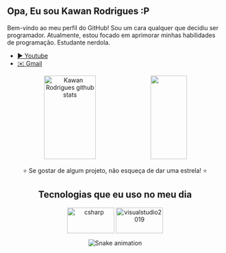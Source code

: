 ## Opa, Eu sou Kawan Rodrigues :P

Bem-vindo ao meu perfil do GitHub! 
Sou um cara qualquer que decidiu ser programador. Atualmente, estou focado em aprimorar minhas habilidades de programação. Estudante nerdola.

- [▶️ Youtube](https://www.youtube.com/@kk28._)
- [✉️ Gmail](kawanemboaba10@gmail.com)


<div align="center">  
  <img width="49%" height="195px" src="https://github-readme-stats.vercel.app/api?username=ka2008&show_icons=true&count_private=true&hide_border=true&title_color=07528b&icon_color=07528b&text_color=ffffff&bg_color=0d1117" alt="Kawan Rodrigues github stats" /> 
  <img width="41%" height="195px" src="https://github-readme-stats.vercel.app/api/top-langs/?username=ka2008&layout=compact&hide_border=true&title_color=07528b&text_color=ffffff&bg_color=0d1117" />
</div>


<div align="center">

⭐️ Se gostar de algum projeto, não esqueça de dar uma estrela! ⭐️


## Tecnologias que eu uso no meu dia

<div style="display: inline_block">
<img align="center" alt="csharp" src="https://programadorviking.com.br/wp-content/uploads/2023/11/vale-a-pena-aprender-c-sharp.png" width="110" height="60" />
<img align="center" alt="visualstudio2019" src="https://www.tomasvasquez.com.br/blog/wp-content/uploads/2015/07/visual-studio-2013-logo1.png"  width="110" height="60" />


![Snake animation](https://github.com/LuigiGF/LuigiGF/blob/output/github-contribution-grid-snake.svg)

</div>


